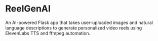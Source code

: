 # ReelGenAI
An AI-powered Flask app that takes user-uploaded images and natural language descriptions to generate personalized video reels using ElevenLabs TTS and ffmpeg automation.
